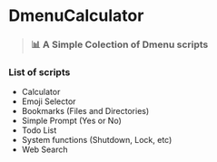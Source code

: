 # DmenuCalculator

> ### 📊 A Simple Colection of Dmenu scripts

### List of scripts

-   Calculator
-   Emoji Selector
-   Bookmarks (Files and Directories)
-   Simple Prompt (Yes or No)
-   Todo List
-   System functions (Shutdown, Lock, etc)
-   Web Search
